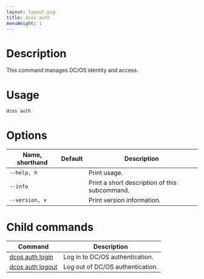 ```yaml
---
layout: layout.pug
title: dcos auth
menuWeight: 1
---
```


# Description
This command manages DC/OS identity and access.

# Usage

```bash
dcos auth 
```

# Options

| Name, shorthand | Default | Description |
|---------|-------------|-------------|
| `--help, h`   |             |  Print usage. |
| `--info`   |             |  Print a short description of this subcommand. |
| `--version, v`   |             | Print version information. |

# Child commands

| Command | Description |
|---------|-------------|
| [dcos auth login](/docs/1.10/cli/command-reference/dcos-auth/dcos-auth-login/)   |   Log in to DC/OS authentication.  |  
| [dcos auth logout](/docs/1.10/cli/command-reference/dcos-auth/dcos-auth-logout/)   |  Log out of DC/OS authentication.  |  

